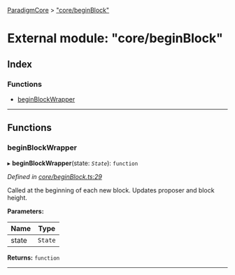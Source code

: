 [ParadigmCore](../README.md) > ["core/beginBlock"](../modules/_core_beginblock_.md)

# External module: "core/beginBlock"

## Index

### Functions

* [beginBlockWrapper](_core_beginblock_.md#beginblockwrapper)

---

## Functions

<a id="beginblockwrapper"></a>

###  beginBlockWrapper

▸ **beginBlockWrapper**(state: *`State`*): `function`

*Defined in [core/beginBlock.ts:29](https://github.com/paradigmfoundation/paradigmcore/blob/6f2b1c7/src/core/beginBlock.ts#L29)*

Called at the beginning of each new block. Updates proposer and block height.

**Parameters:**

| Name | Type |
| ------ | ------ |
| state | `State` |

**Returns:** `function`

___

